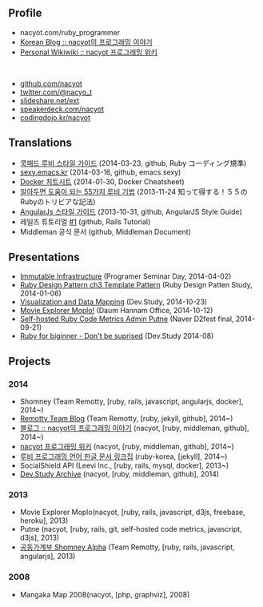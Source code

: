 ## Profile

* nacyot.com/ruby_programmer
* [Korean Blog :: nacyot의 프로그래밍 이야기][profile_blog]
* [Personal Wikiwiki :: nacyot 프로그래밍 위키][profile_wiki]

<br/>

* [github.com/nacyot][profile_github]
* [twitter.com/@nacyo_t][profile_twitter]
* [slideshare.net/ext][profile_slideshare]
* [speakerdeck.com/nacyot][profile_deck]
* [codingdojo.kr/nacyot][profile_dojo]

[profile_blog]: http://blog.nacyot.com
[profile_wiki]: http://wiki.nacyot.com
[profile_github]: http://github.com/nacyot
[profile_twitter]: http://twitter.com/nacyo_t
[profile_facebook]: https://www.facebook.com/KimDaeKwon
[profile_slideshare]: http://www.slideshare.net/ext
[profile_deck]: https://speakerdeck.com/nacyot
[profile_stack]: http://stackoverflow.com/users/2689714/nacyot
[profile_bitbucket]: https://bitbucket.org/nacyot
[profile_dojo]: http://codingdojo.kr/profile/answer/1624
[profile_algospot]: http://algospot.com/user/profile/7208
[profile_euler]: https://projecteuler.net/progress=nacyot

## Translations

* [쿡패드 루비 스타일 가이드][trans_cookpad_ruby] (2014-03-23, github, Ruby コーディング規準)
* [sexy.emacs.kr][trans_emacs_sexy] (2014-03-16, github, emacs.sexy)
* [Docker 치트시트][trans_docker_cheat] (2014-01-30, Docker Cheatsheet)
* [알아두면 도움이 되는 55가지 루비 기법][trans_ruby_trivia] (2013-11-24 知って得する！５５のRubyのトリビアな記法)
* [AngularJs 스타일 가이드][trans_angular_style] (2013-10-31, github, AngularJS Style Guide)
* 레일즈 튜토리얼 [#1][trans_rails_tutorial_ch1] (github, Rails Tutorial)
* Middleman 공식 문서 (github, Middleman Document)

[trans_emacs_sexy]: http://sexy.emacs.kr
[trans_docker_cheat]: https://gist.github.com/nacyot/8366310
[trans_ruby_trivia]: https://gist.github.com/nacyot/7624036
[trans_cookpad_ruby]: http://blog.nacyot.com/articles/2014-03-23-cookpad-ruby-styleguide/
[trans_angular_style]: http://blog.nacyot.com/articles/2013-10-30-angularjs-style-guide/
[trans_rails_tutorial_ch1]: http://nacyot.github.io/Rails-Tutorial-KR/chapters/beginning.html
[trans_middleman]: http://

## Presentations

* [Immutable Infrastructure][presentation_ii] (Programer Seminar Day, 2014-04-02)
* [Ruby Design Pattern ch3 Template Pattern][presentation_dp3] (Ruby Design Patten Study, 2014-01-06)
* [Visualization and Data Mapping][presentation_vam] (Dev.Study, 2014-10-23)
* [Movie Explorer Moplo!][presentation_moplo] (Daum Hannam Office, 2014-10-12)
* [Self-hosted Ruby Code Metrics Admin Putne][presentation_putne] (Naver D2fest final, 2014-09-21)
* [Ruby for biginner - Don't be suprised][presentation_ruby] (Dev.Study 2014-08)

[presentation_ii]: http://www.slideshare.net/ext/immutable-infrastructure123123123
[presentation_dp3]: http://www.slideshare.net/ext/design-pattern-chapter3templatepattern
[presentation_vam]: http://www.slideshare.net/ext/visualization-and-data-mapping
[presentation_moplo]: http://www.slideshare.net/ext/movie-explorer-moplo-introduction
[presentation_putne]: http://www.slideshare.net/ext/putne
[presentation_ruby]: http://www.slideshare.net/ext/ruby-27081169

## Projects

### 2014

* Shomney (Team Remotty, [ruby, rails, javascript, angularjs, docker], 2014~)
* [Remotty Team Blog][site_remotty] (Team Remotty, [ruby, jekyll, github], 2014~)
* [블로그 :: nacyot의 프로그래밍 이야기][profile_blog] (nacyot, [ruby, middleman, github], 2014~)
* [nacyot 프로그래밍 위키][profile_wiki] (nacyot, [ruby, middleman, github], 2014~)
* [루비 프로그래밍 언어 한글 문서 링크집][site_ruby_korean] (ruby-korea, [jekyll], 2014~)
* SocialShield API (Leevi Inc., [ruby, rails, mysql, docker], 2013~)
* [Dev.Study Archive][site_dev_study] (nacyot, [ruby, middleman, github], 2014)

[site_dev_study]: http://dev-study.github.io/
[site_remotty]: http://blog.remotty.com
[site_ruby_korean]: http://ruby-korea.github.io/

### 2013

* Movie Explorer Moplo(nacyot, [ruby, rails, javascript, d3js, freebase, heroku], 2013)
* Putne (nacyot, [ruby, rails, git, self-hosted code metrics, javascript, d3js], 2013)
* [공동가계부 Shomney Alpha][site_shomney] (Team Remotty, [ruby, rails, javascript, angularjs], 2013)

[site_shomney]: http://budgetbook.herokuapp.com/

### 2008

* Mangaka Map 2008(nacyot, [php, graphviz], 2008)

